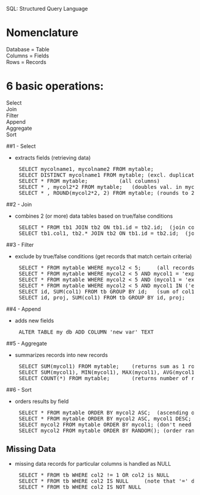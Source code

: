SQL: Structured Query Language

# Nomenclature
Database = Table  
Columns = Fields  
Rows = Records  

# 6 basic operations: 
Select  
Join  
Filter  
Append  
Aggregate  
Sort


##1 - Select 
- extracts fields  (retrieving data)
<pre>
	SELECT mycolname1, mycolname2 FROM mytable;
	SELECT DISTINCT mycolname1 FROM mytable; (excl. duplication in the selected column)
	SELECT * FROM mytable;			(all columns)
	SELECT * , mycol2*2 FROM mytable;	(doubles val. in mycol2 and appends col.)
	SELECT * , ROUND(mycol2*2, 2) FROM mytable;	(rounds to 2 dec. places)
</pre>

##2 - Join
- combines 2 (or more) data tables based on true/false conditions
<pre>
	SELECT * FROM tb1 JOIN tb2 ON tb1.id = tb2.id;	(join complete tables)
	SELECT tb1.col1, tb2.* JOIN tb2 ON tb1.id = tb2.id;  (join specific column with 2nd table)
</pre>

##3 - Filter
- exclude by true/false conditions (get records that match certain criteria)
<pre>
	SELECT * FROM mytable WHERE mycol2 < 5;		(all records w. mycol2 smaller than 5)
	SELECT * FROM mytable WHERE mycol2 < 5 AND mycol1 = 'exp1';	
	SELECT * FROM mytable WHERE mycol2 < 5 AND (mycol1 = 'exp1' OR mycol = 'exp2');
	SELECT * FROM mytable WHERE mycol2 < 5 AND mycol1 IN ('exp1', 'exp2');
	SELECT id, SUM(col1) FROM tb GROUP BY id;	(sum of col1 for each id group)
	SELECT id, proj, SUM(col1) FROM tb GROUP BY id, proj;
</pre>
	
##4 - Append
- adds new fields
<pre>
	ALTER TABLE my_db ADD COLUMN 'new_var' TEXT
</pre>

##5 - Aggregate
- summarizes records into new records
<pre>
	SELECT SUM(mycol1) FROM mytable;	(returns sum as 1 row)
	SELECT SUM(mycol1), MIN(mycol1), MAX(mycol1), AVG(mycol1) FROM mytable;
	SELECT COUNT(*) FROM mytable;		(returns number of records)
</pre>

##6 - Sort
- orders results by field
<pre>
	SELECT * FROM mytable ORDER BY mycol2 ASC;	(ascending order, DESC for descending)
	SELECT * FROM mytable ORDER BY mycol2 ASC, mycol1 DESC;
	SELECT mycol2 FROM mytable ORDER BY mycol1;	(don't need to select col. to order)
	SELECT mycol2 FROM mytable ORDER BY RANDOM(); (order randomly)
</pre>
	
## Missing Data
- missing data records for particular columns is handled as NULL
<pre>
	SELECT * FROM tb WHERE col2 != 1 OR col2 is NULL
	SELECT * FROM tb WHERE col2 IS NULL 	(note that '=' doesn't work)
	SELECT * FROM tb WHERE col2 IS NOT NULL 
</pre>
